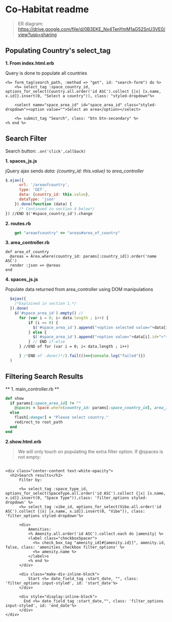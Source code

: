 # Co-Habitat readme

> ER diagram: https://drive.google.com/file/d/0B3EKE_Nx4TenYmM1aG52SnU3VE0/view?usp=sharing

## Populating Country's select_tag
**1. From index.html.erb**

Query is done to populate all countries

```erb
<%= form_tag(search_path, :method => "get", id: "search-form") do %>
    <%= select_tag :space_country_id, options_for_select(Country.all.order('id ASC').collect {|x| [x.name, x.id]}.insert(0, "Select a country")), class: "styled-dropdown"%>

    <select name="space_area_id" id="space_area_id" class="styled-dropdown"><option value="">Select an area</option></select>

    <%= submit_tag "Search", class: "btn btn-secondary" %>
<% end %>
```

## Search Filter

Search button: ```.on('click',callback)```

**1. spaces_js.js**

jQuery ajax sends *data: {country_id: this.value}* to *area_controller*

```javascript
$.ajax({
      url: '/areaofcountry',
      type: 'GET',
      data: {country_id: this.value},
      dataType: 'json'
    }).done(function (data) {
      /* Continued in section 4 below*/
}) //END $('#space_country_id').change
```

**2. routes.rb**
```javascript
    get "areaofcountry" => "areas#area_of_country"
```
**3. area_controller.rb**

    def area_of_country
      @areas = Area.where(country_id: params[:country_id]).order('name ASC')
      render :json => @areas
    end

**4. spaces_js.js**

Populate data returned from area_controller using DOM manipulations

```javascript
  $ajax({
    /*Explained in section 1.*/
  }).done(
    $('#space_area_id').empty() //
      for (var i = 0; i< data.length ; i++) {
          if (i == 0) {
            $('#space_area_id').append("<option selected value="+data[i].id+">"+data[i].name+"</option>")
          } else {
            $('#space_area_id').append("<option value="+data[i].id+">"+data[i].name+"</option>")
          } // END if-else
      } //END of for (var i = 0; i< data.length ; i++)

      } /*END of .done()*/).fail(()=>{console.log("failed")})
  )
```

## Filtering Search Results

** 1. main_controller.rb **
```ruby
def show
  if params[:space_area_id] != ""
    @spaces = Space.where(country_id: params[:space_country_id], area_id: params[:space_area_id]).order("RANDOM()")
  else
    flash[:danger] = "Please select country."
    redirect_to root_path
  end
end
```

**2.show.html.erb**
> We will only touch on populating the extra filter option. If @spaces is not empty:

```erb

<div class="center-content text-white-opacity">
  <h2>Search results</h2>
      Filter by:

      <%= select_tag :space_type_id, options_for_select(SpaceType.all.order('id ASC').collect {|x| [x.name, x.id]}.insert(0, "Space Type")),class: 'filter_options styled-dropdown' %>
      <%= select_tag :vibe_id, options_for_select(Vibe.all.order('id ASC').collect {|x| [x.name, x.id]}.insert(0, "Vibe")), class: 'filter_options styled-dropdown'%>

      <div>
          Amenities:
          <% Amenity.all.order('id ASC').collect.each do |amenity| %>
          <label class="checkboxSpacer">
            <%= check_box_tag "amenity_id[#{amenity.id}]", amenity.id, false, class: 'amenities_checkbox filter_options' %>
            <%= amenity.name %>
          </label>s
          <% end %>
      </div>

      <div class="make-div-inline-block">
          Start <%= date_field_tag :start_date, "", class: 'filter_options input-styled', id: 'start_date'%>
      </div>

      <div style="display:inline-block">
        End <%= date_field_tag :start_date,"", class: 'filter_options input-styled', id: 'end_date'%>
      </div>
</div>
```
